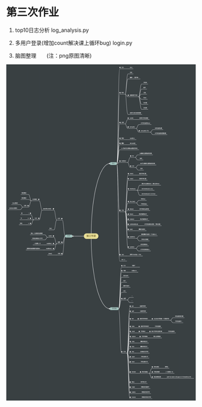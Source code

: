# 第三次作业

1. top10日志分析 log_analysis.py

2. 多用户登录(增加count解决课上循环bug) login.py

3. 脑图整理        (注：png原图清晰)

![第三节课脑图整理](./第三节课.png)
